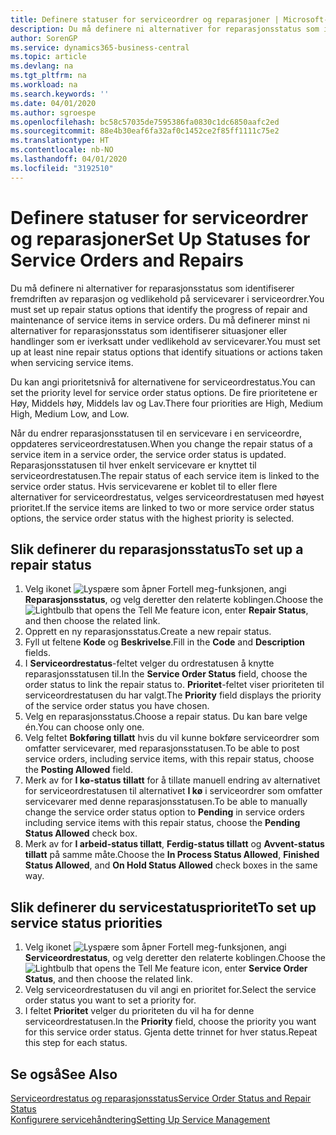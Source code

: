 ```yaml
---
title: Definere statuser for serviceordrer og reparasjoner | Microsoft-dokumentasjon
description: Du må definere ni alternativer for reparasjonsstatus som identifiserer fremdriften av reparasjon og vedlikehold på servicevarer i serviceordrer.
author: SorenGP
ms.service: dynamics365-business-central
ms.topic: article
ms.devlang: na
ms.tgt_pltfrm: na
ms.workload: na
ms.search.keywords: ''
ms.date: 04/01/2020
ms.author: sgroespe
ms.openlocfilehash: bc58c57035de7595386fa0830c1dc6850aafc2ed
ms.sourcegitcommit: 88e4b30eaf6fa32af0c1452ce2f85ff1111c75e2
ms.translationtype: HT
ms.contentlocale: nb-NO
ms.lasthandoff: 04/01/2020
ms.locfileid: "3192510"
---
```

# <a name="set-up-statuses-for-service-orders-and-repairs"></a><span data-ttu-id="6d3e7-103">Definere statuser for serviceordrer og reparasjoner</span><span class="sxs-lookup"><span data-stu-id="6d3e7-103">Set Up Statuses for Service Orders and Repairs</span></span>
<span data-ttu-id="6d3e7-104">Du må definere ni alternativer for reparasjonsstatus som identifiserer fremdriften av reparasjon og vedlikehold på servicevarer i serviceordrer.</span><span class="sxs-lookup"><span data-stu-id="6d3e7-104">You must set up repair status options that identify the progress of repair and maintenance of service items in service orders.</span></span> <span data-ttu-id="6d3e7-105">Du må definerer minst ni alternativer for reparasjonsstatus som identifiserer situasjoner eller handlinger som er iverksatt under vedlikehold av servicevarer.</span><span class="sxs-lookup"><span data-stu-id="6d3e7-105">You must set up at least nine repair status options that identify situations or actions taken when servicing service items.</span></span>  

<span data-ttu-id="6d3e7-106">Du kan angi prioritetsnivå for alternativene for serviceordrestatus.</span><span class="sxs-lookup"><span data-stu-id="6d3e7-106">You can set the priority level for service order status options.</span></span> <span data-ttu-id="6d3e7-107">De fire prioritetene er Høy, Middels høy, Middels lav og Lav.</span><span class="sxs-lookup"><span data-stu-id="6d3e7-107">There four priorities are High, Medium High, Medium Low, and Low.</span></span>  

<span data-ttu-id="6d3e7-108">Når du endrer reparasjonsstatusen til en servicevare i en serviceordre, oppdateres serviceordrestatusen.</span><span class="sxs-lookup"><span data-stu-id="6d3e7-108">When you change the repair status of a service item in a service order, the service order status is updated.</span></span> <span data-ttu-id="6d3e7-109">Reparasjonsstatusen til hver enkelt servicevare er knyttet til serviceordrestatusen.</span><span class="sxs-lookup"><span data-stu-id="6d3e7-109">The repair status of each service item is linked to the service order status.</span></span> <span data-ttu-id="6d3e7-110">Hvis servicevarene er koblet til to eller flere alternativer for serviceordrestatus, velges serviceordrestatusen med høyest prioritet.</span><span class="sxs-lookup"><span data-stu-id="6d3e7-110">If the service items are linked to two or more service order status options, the service order status with the highest priority is selected.</span></span>  

## <a name="to-set-up-a-repair-status"></a><span data-ttu-id="6d3e7-111">Slik definerer du reparasjonsstatus</span><span class="sxs-lookup"><span data-stu-id="6d3e7-111">To set up a repair status</span></span>  
1. <span data-ttu-id="6d3e7-112">Velg ikonet ![Lyspære som åpner Fortell meg-funksjonen](media/ui-search/search_small.png "Fortell hva du vil gjøre"), angi **Reparasjonsstatus**, og velg deretter den relaterte koblingen.</span><span class="sxs-lookup"><span data-stu-id="6d3e7-112">Choose the ![Lightbulb that opens the Tell Me feature](media/ui-search/search_small.png "Tell me what you want to do") icon, enter **Repair Status**, and then choose the related link.</span></span>
2. <span data-ttu-id="6d3e7-113">Opprett en ny reparasjonsstatus.</span><span class="sxs-lookup"><span data-stu-id="6d3e7-113">Create a new repair status.</span></span>  
3. <span data-ttu-id="6d3e7-114">Fyll ut feltene **Kode** og **Beskrivelse**.</span><span class="sxs-lookup"><span data-stu-id="6d3e7-114">Fill in the **Code** and **Description** fields.</span></span>  
4. <span data-ttu-id="6d3e7-115">I **Serviceordrestatus**-feltet velger du ordrestatusen å knytte reparasjonsstatusen til.</span><span class="sxs-lookup"><span data-stu-id="6d3e7-115">In the **Service Order Status** field, choose the order status to link the repair status to.</span></span> <span data-ttu-id="6d3e7-116">**Prioritet**-feltet viser prioriteten til serviceordrestatusen du har valgt.</span><span class="sxs-lookup"><span data-stu-id="6d3e7-116">The **Priority** field displays the priority of the service order status you have chosen.</span></span>  
5. <span data-ttu-id="6d3e7-117">Velg en reparasjonsstatus.</span><span class="sxs-lookup"><span data-stu-id="6d3e7-117">Choose a repair status.</span></span> <span data-ttu-id="6d3e7-118">Du kan bare velge én.</span><span class="sxs-lookup"><span data-stu-id="6d3e7-118">You can choose only one.</span></span>  
6. <span data-ttu-id="6d3e7-119">Velg feltet **Bokføring tillatt** hvis du vil kunne bokføre serviceordrer som omfatter servicevarer, med reparasjonsstatusen.</span><span class="sxs-lookup"><span data-stu-id="6d3e7-119">To be able to post service orders, including service items, with this repair status, choose the **Posting Allowed** field.</span></span>  
7. <span data-ttu-id="6d3e7-120">Merk av for **I kø-status tillatt** for å tillate manuell endring av alternativet for serviceordrestatusen til alternativet **I kø** i serviceordrer som omfatter servicevarer med denne reparasjonsstatusen.</span><span class="sxs-lookup"><span data-stu-id="6d3e7-120">To be able to manually change the service order status option to **Pending** in service orders including service items with this repair status, choose the **Pending Status Allowed** check box.</span></span>  
8. <span data-ttu-id="6d3e7-121">Merk av for **I arbeid-status tillatt**, **Ferdig-status tillatt** og **Avvent-status tillatt** på samme måte.</span><span class="sxs-lookup"><span data-stu-id="6d3e7-121">Choose the **In Process Status Allowed**, **Finished Status Allowed**, and **On Hold Status Allowed** check boxes in the same way.</span></span>
  
## <a name="to-set-up-service-status-priorities"></a><span data-ttu-id="6d3e7-122">Slik definerer du servicestatusprioritet</span><span class="sxs-lookup"><span data-stu-id="6d3e7-122">To set up service status priorities</span></span>  
1. <span data-ttu-id="6d3e7-123">Velg ikonet ![Lyspære som åpner Fortell meg-funksjonen](media/ui-search/search_small.png "Fortell hva du vil gjøre"), angi **Serviceordrestatus**, og velg deretter den relaterte koblingen.</span><span class="sxs-lookup"><span data-stu-id="6d3e7-123">Choose the ![Lightbulb that opens the Tell Me feature](media/ui-search/search_small.png "Tell me what you want to do") icon, enter **Service Order Status**, and then choose the related link.</span></span>  
2. <span data-ttu-id="6d3e7-124">Velg serviceordrestatusen du vil angi en prioritet for.</span><span class="sxs-lookup"><span data-stu-id="6d3e7-124">Select the service order status you want to set a priority for.</span></span>  
3. <span data-ttu-id="6d3e7-125">I feltet **Prioritet** velger du prioriteten du vil ha for denne serviceordrestatusen.</span><span class="sxs-lookup"><span data-stu-id="6d3e7-125">In the **Priority** field, choose the priority you want for this service order status.</span></span> <span data-ttu-id="6d3e7-126">Gjenta dette trinnet for hver status.</span><span class="sxs-lookup"><span data-stu-id="6d3e7-126">Repeat this step for each status.</span></span>  

## <a name="see-also"></a><span data-ttu-id="6d3e7-127">Se også</span><span class="sxs-lookup"><span data-stu-id="6d3e7-127">See Also</span></span>  
[<span data-ttu-id="6d3e7-128">Serviceordrestatus og reparasjonsstatus</span><span class="sxs-lookup"><span data-stu-id="6d3e7-128">Service Order Status and Repair Status</span></span>](service-service-order-status-and-repair-status.md)  
[<span data-ttu-id="6d3e7-129">Konfigurere servicehåndtering</span><span class="sxs-lookup"><span data-stu-id="6d3e7-129">Setting Up Service Management</span></span>](service-setup-service.md)  
